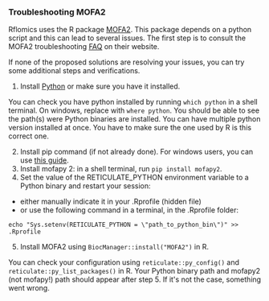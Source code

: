 ### Troubleshooting MOFA2

Rflomics uses the R package [MOFA2](https://www.bioconductor.org/packages/release/bioc/html/MOFA2.html). 
This package depends on a python script and this
can lead to several issues. The first step is to consult the MOFA2 troubleshooting
[FAQ](https://biofam.github.io/MOFA2/troubleshooting.html) on their website.

If none of the proposed solutions are resolving your issues, you can try some
additional steps and verifications. 

1. Install [Python](https://www.python.org/downloads/) or make sure you have it installed.

You can check you have python installed by running `which python` in a shell terminal. 
On windows, replace with `where python`. You should be able to see the path(s) were
Python binaries are installed. You can have multiple python version installed at once.
You have to make sure the one used by R is this correct one. 

2. Install pip command (if not already done). For windows users, you can use [this guide](https://phoenixnap.com/kb/install-pip-windows).
3. Install mofapy 2: in a shell terminal, run `pip install mofapy2`.
4. Set the value of the RETICULATE_PYTHON environment variable to a Python 
binary and restart your session:
* either manually indicate it in your .Rprofile (hidden file) 
* or use the following command in a terminal, in the .Rprofile folder:

```
echo "Sys.setenv(RETICULATE_PYTHON = \"path_to_python_bin\")" >> .Rprofile
```
5. Install MOFA2 using `BiocManager::install("MOFA2")` in R. 

You can check your configuration using `reticulate::py_config()` and 
`reticulate::py_list_packages()` in R. 
Your Python binary path and mofapy2 (not mofapy!) path should appear 
after step 5. If it's not the case, something went wrong. 
